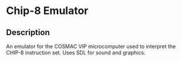 # Chip-8 Emulator
## Description
  <p> An emulator for the COSMAC VIP microcomputer used to interpret the CHIP-8 instruction set. Uses SDL for sound and graphics. </p>  
